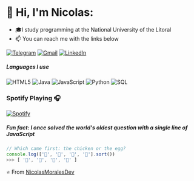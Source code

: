 
# 👋 Hi, I'm Nicolas:

- 🎓I study programming at the National University of the Litoral
- :mailbox: You can reach me with the links below

[![Telegram](https://img.shields.io/badge/-TELEGRAM-2CA5E0?style=for-the-badge&logo=telegram&logoColor=white)](https://t.me/NicolasMorales)
[![Gmail](https://img.shields.io/badge/-GMAIL-D14836?style=for-the-badge&logo=gmail&logoColor=white)](mailto:nicolasmoralesj03@gmail.com)
[![LinkedIn](https://img.shields.io/badge/-LINKEDIN-0077B5?style=for-the-badge&logo=linkedin&logoColor=white)](www.linkedin.com/in/juannicolasmorales
)

##### Languages I use

![HTML5](https://img.shields.io/badge/-HTML5-000000?style=flat&logo=html5)
![Java](https://img.shields.io/badge/-Java-000000?style=flat&logo=java)
![JavaScript](https://img.shields.io/badge/-JavaScript-000000?style=flat&logo=javascript)
![Python](https://img.shields.io/badge/-Python-000000?style=flat&logo=python)
![SQL](https://img.shields.io/badge/-SQL-000000?style=flat&logo=postgresql)

### Spotify Playing 🎧

[![Spotify](https://open.spotify.com/track/5aVhIDZmDeMt2C2ZMX5KoH?si=63eea03ad77e4fb6)](https://open.spotify.com/track/5aVhIDZmDeMt2C2ZMX5KoH?si=63eea03ad77e4fb6)

##### Fun fact: I once solved the world's oldest question with a single line of JavaScript
<!-- wi*quL3fcV -->

```javascript
// Which came first: the chicken or the egg?
console.log(['🥚', '🐣', '🐥', '🐔'].sort())
>>> [ '🐔', '🐣', '🐥', '🥚' ]
```

⭐️ From [NicolasMoralesDev](https://github.com/NicolasMoralesDev)


